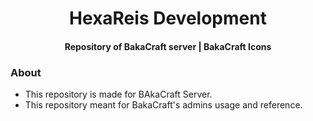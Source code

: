 <h1 align="center">HexaReis Development</h1>
<h4 align="center">Repository of BakaCraft server | BakaCraft Icons</h3>


### About
- This repository is made for BAkaCraft Server. 
- This repository meant for BakaCraft's admins usage and reference. 
